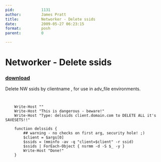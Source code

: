 ```yaml
---
pid:            1131
author:         James Pratt
title:          Networker - Delete ssids
date:           2009-05-27 06:23:15
format:         posh
parent:         0

---
```


# Networker - Delete ssids

### [download](Scripts\1131.ps1)

Delete NW ssids by clientname , for use in adv_file environments.


```posh


	Write-Host ""
	Write-Host "This is dangerous - beware!"
	Write-Host "Type: delssids client.domain.com to DELETE ALL it's SAVESETS!!"

	function delssids {
		## warning - no checks on first arg, security hole! ;)
		$client = $args[0]
		$ssids = (mminfo -av -q "client=$client" -r ssid)
		$ssids | ForEach-Object { nsrmm -d -S $_ -y }
		Write-Host "Done!"
	}

```
